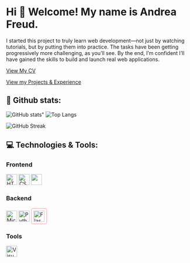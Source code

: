 #  Hi 👋 Welcome! My name is Andrea Freud.

I started this project to truly learn web development—not just by watching tutorials, but by putting them into practice.
The tasks have been getting progressively more challenging, as you’ll see. By the end, I’m confident I’ll have gained the skills to build and launch real web applications.

<p> <a href="https://github.com/Nagraggini/Nagraggini/blob/main/Andrea_Freud_CV.pdf"> View My CV </a></p>

<p> <a href="https://nagraggini.github.io/Project-showcase/index.html"> View my Projects & Experience</a></p>

## 📜 Github stats:

![GitHub stats](https://github-readme-stats.vercel.app/api?username=Nagraggini&show_icons=true&theme=radical)"
![Top Langs](https://github-readme-stats.vercel.app/api/top-langs/?username=Nagraggini&layout=compact&theme=radical)

![GitHub Streak](https://github-readme-streak-stats.herokuapp.com/?user=Nagraggini&theme=dark&hide_border=true) 

<!--Profile visitors:-->
<!-- ![](https://komarev.com/ghpvc/?username=Nagraggini&color=blue)-->

## 💻 Technologies & Tools:
### Frontend
<div>
  <img src="https://cdn.jsdelivr.net/gh/devicons/devicon/icons/html5/html5-original.svg" alt="HTML5" height="30" />
  <img src="https://cdn.jsdelivr.net/gh/devicons/devicon/icons/css3/css3-original.svg" alt="CSS3" height="30" />
  <img src="https://cdn.jsdelivr.net/gh/devicons/devicon/icons/javascript/javascript-original.svg" height="30" />   
</div>

### Backend
<div>
  <img src="https://cdn.jsdelivr.net/gh/devicons/devicon/icons/microsoftsqlserver/microsoftsqlserver-original.svg" height="30" title="Microsoft SQL Server">
  <img src="https://cdn.jsdelivr.net/gh/devicons/devicon/icons/python/python-original.svg" height="30" title="Python"/>
  <img 
    src="https://cdn.jsdelivr.net/gh/devicons/devicon/icons/flask/flask-original.svg"
    alt="Flask"
    height="30"
    title="Flask"
    style="background-color: rgba(255, 255, 255, 1);
           padding: 5px;
           border-radius: 5px;
          border: 2px solid pink;"
  />
</div>

### Tools
<div>
  <img src="https://cdn.jsdelivr.net/gh/devicons/devicon/icons/vscode/vscode-original.svg" height="30" title="Visual Studio Code"/>
</div>



